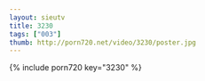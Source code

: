 ```yaml
--- 
layout: sieutv
title: 3230
tags: ["003"]
thumb: http://porn720.net/video/3230/poster.jpg
---
```

{% include porn720 key="3230" %} 
